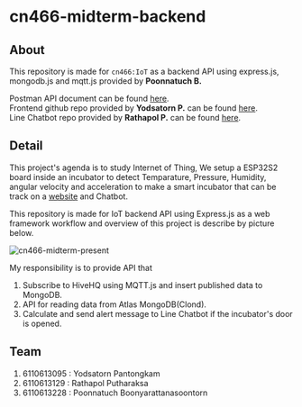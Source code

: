 # cn466-midterm-backend

## About

This repository is made for `cn466:IoT` as a backend API using express.js, mongodb.js and mqtt.js provided by **Poonnatuch B.**

Postman API document can be found [here](https://documenter.getpostman.com/view/17798233/UUy4eRtE).<br>
Frontend github repo provided by **Yodsatorn P.** can be found [here](https://github.com/yodsatorn/cn466-midterm-frontend).<br>
Line Chatbot repo provided by **Rathapol P.** can be found [here](https://github.com/Rathapol-Putharaksa/linebot_CN466).

## Detail

This project's agenda is to study Internet of Thing, We setup a ESP32S2 board inside an incubator to detect Temparature, Pressure, Humidity, angular velocity and acceleration to make a smart incubator that can be track on a [website](https://cn466-midterm-frontend.herokuapp.com/) and Chatbot.

This repository is made for IoT backend API using Express.js as a web framework workflow and overview of this project is describe by picture below.

![cn466-midterm-present](https://user-images.githubusercontent.com/61135042/136645960-f30a5384-ab80-4246-8372-ca2d90a7a831.png)

My responsibility is to provide API that

1. Subscribe to HiveHQ using MQTT.js and insert published data to MongoDB.
2. API for reading data from Atlas MongoDB(Clond).
3. Calculate and send alert message to Line Chatbot if the incubator's door is opened.

## Team

1. 6110613095 : Yodsatorn Pantongkam
2. 6110613129 : Rathapol Putharaksa
3. 6110613228 : Poonnatuch Boonyarattanasoontorn

